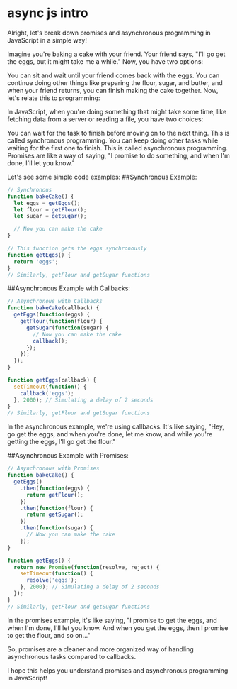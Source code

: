 # async js intro 

Alright, let's break down promises and asynchronous programming in JavaScript in a simple way!

Imagine you're baking a cake with your friend. Your friend says, "I'll go get the eggs, but it might take me a while." Now, you have two options:

You can sit and wait until your friend comes back with the eggs.
You can continue doing other things like preparing the flour, sugar, and butter, and when your friend returns, you can finish making the cake together.
Now, let's relate this to programming:

In JavaScript, when you're doing something that might take some time, like fetching data from a server or reading a file, you have two choices:

You can wait for the task to finish before moving on to the next thing. This is called synchronous programming.
You can keep doing other tasks while waiting for the first one to finish. This is called asynchronous programming.
Promises are like a way of saying, "I promise to do something, and when I'm done, I'll let you know."

Let's see some simple code examples:
##Synchronous Example:

```js
// Synchronous
function bakeCake() {
  let eggs = getEggs();
  let flour = getFlour();
  let sugar = getSugar();

  // Now you can make the cake
}

// This function gets the eggs synchronously
function getEggs() {
  return 'eggs';
}
// Similarly, getFlour and getSugar functions
```

##Asynchronous Example with Callbacks:


```js
// Asynchronous with Callbacks
function bakeCake(callback) {
  getEggs(function(eggs) {
    getFlour(function(flour) {
      getSugar(function(sugar) {
        // Now you can make the cake
        callback();
      });
    });
  });
}

function getEggs(callback) {
  setTimeout(function() {
    callback('eggs');
  }, 2000); // Simulating a delay of 2 seconds
}
// Similarly, getFlour and getSugar functions
```
In the asynchronous example, we're using callbacks. It's like saying, "Hey, go get the eggs, and when you're done, let me know, and while you're getting the eggs, I'll go get the flour."

##Asynchronous Example with Promises:
```js
// Asynchronous with Promises
function bakeCake() {
  getEggs()
    .then(function(eggs) {
      return getFlour();
    })
    .then(function(flour) {
      return getSugar();
    })
    .then(function(sugar) {
      // Now you can make the cake
    });
}

function getEggs() {
  return new Promise(function(resolve, reject) {
    setTimeout(function() {
      resolve('eggs');
    }, 2000); // Simulating a delay of 2 seconds
  });
}
// Similarly, getFlour and getSugar functions
```
In the promises example, it's like saying, "I promise to get the eggs, and when I'm done, I'll let you know. And when you get the eggs, then I promise to get the flour, and so on..."

So, promises are a cleaner and more organized way of handling asynchronous tasks compared to callbacks.

I hope this helps you understand promises and asynchronous programming in JavaScript!